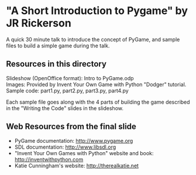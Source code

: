 "A Short Introduction to Pygame" by JR Rickerson
================================================
A quick 30 minute talk to introduce the concept of PyGame, and sample files to
build a simple game during the talk.

Resources in this directory
---------------------------
Slideshow (OpenOffice format): Intro to PyGame.odp  
Images: Provided by Invent Your Own Game with Python "Dodger" tutorial.  
Sample code: part1.py, part2.py, part3.py, part4.py  

Each sample file goes along with the 4 parts of building the game described
in the "Writing the Code" slides in the slideshow.

Web Resources from the final slide
----------------------------------
*    PyGame documentation: http://www.pygame.org
*    SDL documentation: http://www.libsdl.org
*    "Invent Your Own Games with Python" website and book: 
     http://inventwithpython.com
*    Katie Cunningham's website: http://therealkatie.net
